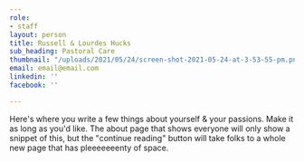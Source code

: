```yaml
---
role:
- staff
layout: person
title: Russell & Lourdes Hucks
sub_heading: Pastoral Care
thumbnail: "/uploads/2021/05/24/screen-shot-2021-05-24-at-3-53-55-pm.png"
email: email@email.com
linkedin: ''
facebook: ''

---
```

Here's where you write a few things about yourself & your passions. Make it as long as you'd like. The about page that shows everyone will only show a snippet of this, but the "continue reading" button will take folks to a whole new page that has pleeeeeeenty of space.